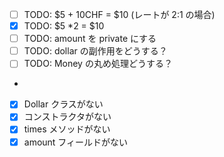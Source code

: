 - [ ] TODO: $5 + 10CHF = $10 (レートが 2:1 の場合)
- [x] TODO: $5 \*2 = $10
- [ ] TODO: amount を private にする
- [ ] TODO: dollar の副作用をどうする？
- [ ] TODO: Money の丸め処理どうする？
-
- [x] Dollar クラスがない
- [x] コンストラクタがない
- [x] times メソッドがない
- [x] amount フィールドがない
